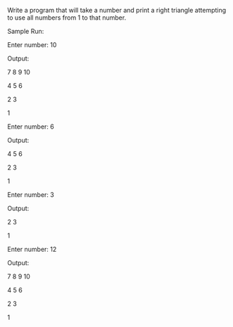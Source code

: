 

Write a program that will take a number and print a right triangle attempting to use all numbers from 1 to that number.

Sample Run:

Enter number: 10

Output:

7 8 9 10

4 5 6

2 3

1

Enter number: 6

Output:

4 5 6

2 3

1

Enter number: 3

Output:

2 3

1

Enter number: 12

Output:

7 8 9 10

4 5 6

2 3

1

